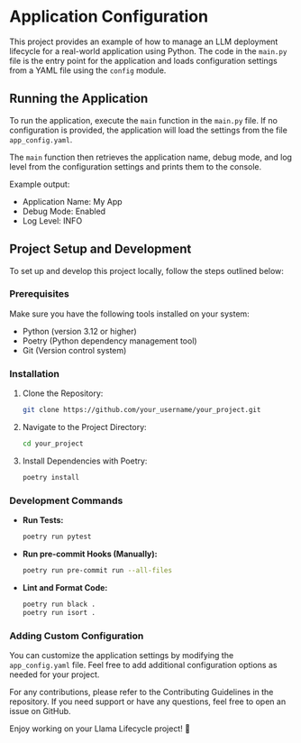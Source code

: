 # Application Configuration

This project provides an example of how to manage an LLM deployment lifecycle for a real-world application using Python. The code in the `main.py` file is the entry point for the application and loads configuration settings from a YAML file using the `config` module.

## Running the Application

To run the application, execute the `main` function in the `main.py` file. If no configuration is provided, the application will load the settings from the file `app_config.yaml`.

The `main` function then retrieves the application name, debug mode, and log level from the configuration settings and prints them to the console.

Example output:
- Application Name: My App
- Debug Mode: Enabled
- Log Level: INFO

## Project Setup and Development

To set up and develop this project locally, follow the steps outlined below:

### Prerequisites

Make sure you have the following tools installed on your system:
- Python (version 3.12 or higher)
- Poetry (Python dependency management tool)
- Git (Version control system)

### Installation

1. Clone the Repository:
   ```bash
   git clone https://github.com/your_username/your_project.git
   ```

2. Navigate to the Project Directory:
   ```bash
   cd your_project
   ```

3. Install Dependencies with Poetry:
   ```bash
   poetry install
   ```

### Development Commands

- **Run Tests:**
  ```bash
  poetry run pytest
  ```

- **Run pre-commit Hooks (Manually):**
  ```bash
  poetry run pre-commit run --all-files
  ```

- **Lint and Format Code:**
  ```bash
  poetry run black .
  poetry run isort .
  ```

### Adding Custom Configuration

You can customize the application settings by modifying the `app_config.yaml` file. Feel free to add additional configuration options as needed for your project.

For any contributions, please refer to the Contributing Guidelines in the repository. If you need support or have any questions, feel free to open an issue on GitHub. 

Enjoy working on your Llama Lifecycle project! 🚀